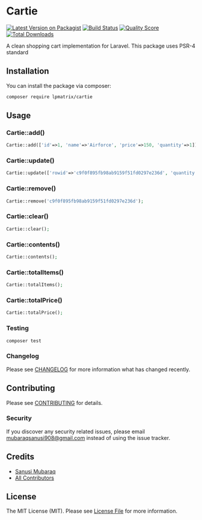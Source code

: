 # Cartie

[![Latest Version on Packagist](https://img.shields.io/packagist/v/lpmatrix/cartie.svg?style=flat-square)](https://packagist.org/packages/lpmatrix/cartie)
[![Build Status](https://img.shields.io/travis/lpmatrix/cartie/master.svg?style=flat-square)](https://travis-ci.org/lpmatrix/cartie)
[![Quality Score](https://img.shields.io/scrutinizer/g/lpmatrix/cartie.svg?style=flat-square)](https://scrutinizer-ci.com/g/lpmatrix/cartie)
[![Total Downloads](https://img.shields.io/packagist/dt/lpmatrix/cartie.svg?style=flat-square)](https://packagist.org/packages/lpmatrix/cartie)

A clean shopping cart implementation for Laravel. This package uses PSR-4 standard

## Installation

You can install the package via composer:

```bash
composer require lpmatrix/cartie
```

## Usage

### Cartie::add()

``` php
Cartie::add(['id'=>1, 'name'=>'Airforce', 'price'=>150, 'quantity'=>1]);
```

### Cartie::update()

``` php
Cartie::update(['rowid'=>'c9f0f895fb98ab9159f51fd0297e236d', 'quantity'=>2]);
```

### Cartie::remove()

``` php
Cartie::remove('c9f0f895fb98ab9159f51fd0297e236d');
```

### Cartie::clear()

``` php
Cartie::clear();
```

### Cartie::contents()

``` php
Cartie::contents();
```

### Cartie::totalItems()

``` php
Cartie::totalItems();
```

### Cartie::totalPrice()

``` php
Cartie::totalPrice();
```

### Testing

``` bash
composer test
```

### Changelog

Please see [CHANGELOG](CHANGELOG.md) for more information what has changed recently.

## Contributing

Please see [CONTRIBUTING](CONTRIBUTING.md) for details.

### Security

If you discover any security related issues, please email mubaraqsanusi908@gmail.com instead of using the issue tracker.

## Credits

- [Sanusi Mubaraq](https://github.com/lpmatrix)
- [All Contributors](../../contributors)

## License

The MIT License (MIT). Please see [License File](LICENSE.md) for more information.
